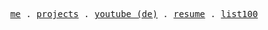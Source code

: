 <p align="center">
  <samp>
    <a href="https://florianwoelki.com/">me</a> .
    <a href="https://florianwoelki.com/projects">projects</a> .
    <a href="https://www.youtube.com/channel/UC18qytfIhR9cNEjUcgGLl3A">youtube (de)</a> .
    <a href="https://github.com/FlorianWoelki/florianwoelki.com/raw/main/pdf/resume.pdf">resume</a> .
    <a href="https://www.florianwoelki.com/list100">list100</a>
  </samp>
</p>
